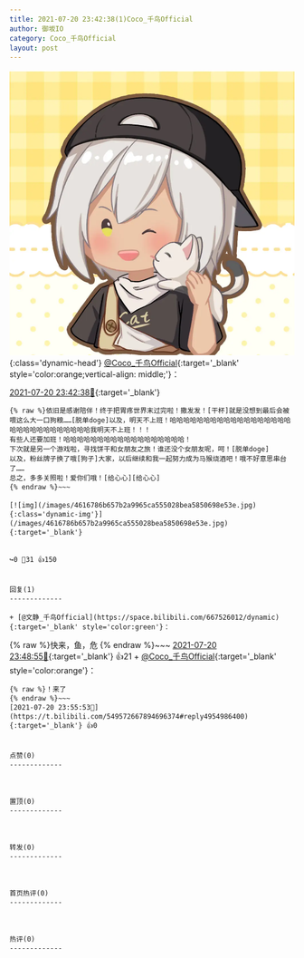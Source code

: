 ```yaml
---
title: 2021-07-20 23:42:38(1)Coco_千鸟Official
author: 御坂IO
category: Coco_千鸟Official
layout: post
---
```


![img](/images/85e485bc0dbd0cde4d15f24d7cffe9704618ad10.jpg){:class='dynamic-head'}
[@Coco_千鸟Official](https://space.bilibili.com/1891728206/dynamic){:target='_blank' style='color:orange;vertical-align: middle;'}：

[2021-07-20 23:42:38🔗](https://t.bilibili.com/549572667894696374){:target='_blank'}

~~~
{% raw %}依旧是感谢陪伴！终于把胃疼世界末过完啦！撒发发！[干杯]就是没想到最后会被喂这么大一口狗粮……[脱单doge]以及，明天不上班！哈哈哈哈哈哈哈哈哈哈哈哈哈哈哈哈哈哈哈哈哈哈哈哈哈哈哈哈哈哈我明天不上班！！！
有些人还要加班！哈哈哈哈哈哈哈哈哈哈哈哈哈哈哈哈哈哈！
下次就是另一个游戏啦，寻找饼干和女朋友之旅！谁还没个女朋友呢，呵！[脱单doge]
以及，粉丝牌子换了哦[狗子]大家，以后继续和我一起努力成为马猴烧酒吧！哦不好意思串台了……
总之，多多关照啦！爱你们哦！[给心心][给心心]
{% endraw %}~~~

[![img](/images/4616786b657b2a9965ca555028bea5850698e53e.jpg){:class='dynamic-img'}](/images/4616786b657b2a9965ca555028bea5850698e53e.jpg){:target='_blank'}


↪️0 💬31 👍150


回复(1)
-------------

+ [@文静_千鸟Official](https://space.bilibili.com/667526012/dynamic){:target='_blank' style='color:green'}：
~~~
{% raw %}快来，鱼，危
{% endraw %}~~~
[2021-07-20 23:48:55🔗](https://t.bilibili.com/549572667894696374#reply4954929348){:target='_blank'} 👍21
    + [@Coco_千鸟Official](https://space.bilibili.com/1891728206/dynamic){:target='_blank' style='color:orange'}：
~~~
{% raw %}！来了
{% endraw %}~~~
[2021-07-20 23:55:53🔗](https://t.bilibili.com/549572667894696374#reply4954986400){:target='_blank'} 👍0


点赞(0)
-------------



置顶(0)
-------------



转发(0)
-------------



首页热评(0)
-------------



热评(0)
-------------



